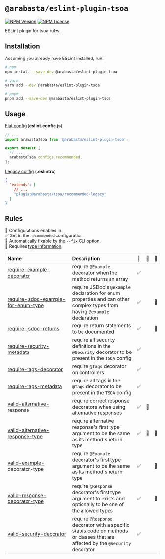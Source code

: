 # `@arabasta/eslint-plugin-tsoa`

[![NPM Version](https://img.shields.io/npm/v/%40arabasta%2Feslint-plugin-tsoa)](https://www.npmjs.com/package/@arabasta/eslint-plugin-tsoa)
[![NPM License](https://img.shields.io/npm/l/%40arabasta%2Feslint-plugin-tsoa)](https://github.com/CloudNStoyan/arabasta/blob/main/eslint-plugin-tsoa/LICENSE)

ESLint plugin for tsoa rules.

## Installation

Assuming you already have ESLint installed, run:

```sh
# npm
npm install --save-dev @arabasta/eslint-plugin-tsoa

# yarn
yarn add --dev @arabasta/eslint-plugin-tsoa

# pnpm
pnpm add --save-dev @arabasta/eslint-plugin-tsoa
```

## Usage

[Flat config](https://eslint.org/docs/latest/use/configure/configuration-files)
(**eslint.config.js**)

```js
// ...
import arabastaTsoa from '@arabasta/eslint-plugin-tsoa';

export default [
  // ...
  arabastaTsoa.configs.recommended,
];
```

[Legacy config](https://eslint.org/docs/latest/use/configure/configuration-files-deprecated)
(**.eslintrc**)

```json
{
  "extends": [
    // ...
    "plugin:@arabasta/tsoa/recommended-legacy"
  ]
}
```

## Rules

<!-- begin auto-generated rules list -->

💼 Configurations enabled in.\
✅ Set in the `recommended` configuration.\
🔧 Automatically fixable by the [`--fix` CLI option](https://eslint.org/docs/user-guide/command-line-interface#--fix).\
💭 Requires [type information](https://typescript-eslint.io/linting/typed-linting).

| Name                                                                                     | Description                                                                                                                    | 💼  | 🔧  | 💭  |
| :--------------------------------------------------------------------------------------- | :----------------------------------------------------------------------------------------------------------------------------- | :-- | :-- | :-- |
| [require-example-decorator](docs/rules/require-example-decorator.md)                     | require `@Example` decorator when the method returns an array                                                                  | ✅  |     |     |
| [require-jsdoc-example-for-enum-type](docs/rules/require-jsdoc-example-for-enum-type.md) | require JSDoc's `@example` declaration for enum properties and ban other complex types from having `@example` declaration      | ✅  |     | 💭  |
| [require-jsdoc-returns](docs/rules/require-jsdoc-returns.md)                             | require return statements to be documented                                                                                     | ✅  |     | 💭  |
| [require-security-metadata](docs/rules/require-security-metadata.md)                     | require all security definitions in the `@Security` decorator to be present in the `TSOA` config                               | ✅  |     |     |
| [require-tags-decorator](docs/rules/require-tags-decorator.md)                           | require `@Tags` decorator on controllers                                                                                       | ✅  |     |     |
| [require-tags-metadata](docs/rules/require-tags-metadata.md)                             | require all tags in the `@Tags` decorator to be present in the `TSOA` config                                                   | ✅  |     |     |
| [valid-alternative-response](docs/rules/valid-alternative-response.md)                   | require correct response decorators when using alternative responses                                                           | ✅  | 🔧  |     |
| [valid-alternative-response-type](docs/rules/valid-alternative-response-type.md)         | require alternative response's first type argument to be the same as its method's return type                                  | ✅  | 🔧  | 💭  |
| [valid-example-decorator-type](docs/rules/valid-example-decorator-type.md)               | require `@Example` decorator's first type argument to be the same as its method's return type                                  | ✅  |     | 💭  |
| [valid-response-decorator-type](docs/rules/valid-response-decorator-type.md)             | require `@Response` decorator's first type argument to exists and optionally to be one of the allowed types                    | ✅  |     | 💭  |
| [valid-security-decorator](docs/rules/valid-security-decorator.md)                       | require `@Response` decorator with a specific status code on methods or classes that are affected by the `@Security` decorator | ✅  |     |     |

<!-- end auto-generated rules list -->
